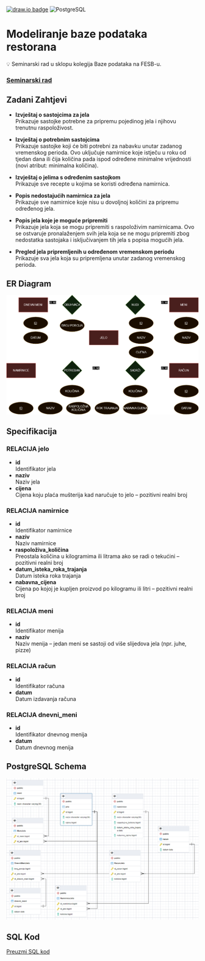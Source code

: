 [![draw.io badge](https://img.shields.io/badge/draw.io-Open%20Diagram-orange?style=for-the-badge)](https://app.diagrams.net/)
![PostgreSQL](https://img.shields.io/badge/postgres-%23316192.svg?style=for-the-badge&logo=postgresql&logoColor=white)

# Modeliranje baze podataka restorana

💡 Seminarski rad u sklopu kolegija Baze podataka na FESB-u.

### [Seminarski rad](https://fesb-my.sharepoint.com/:w:/g/personal/dceko00_fesb_hr/EUcniX-6FRBPtlwYweTi7MQBtMy_lDy69spQhsgD9Top9w?rtime=iLA7pKQm2Ug)

## Zadani Zahtjevi

- **Izvještaj o sastojcima za jela**  
  Prikazuje sastojke potrebne za pripremu pojedinog jela i njihovu trenutnu raspoloživost.

- **Izvještaj o potrebnim sastojcima**  
  Prikazuje sastojke koji će biti potrebni za nabavku unutar zadanog vremenskog perioda. Ovo uključuje namirnice koje istječu u roku od tjedan dana ili čija količina pada ispod određene minimalne vrijednosti (novi atribut: minimalna količina).

- **Izvještaj o jelima s određenim sastojkom**  
  Prikazuje sve recepte u kojima se koristi određena namirnica.

- **Popis nedostajućih namirnica za jela**  
  Prikazuje sve namirnice koje nisu u dovoljnoj količini za pripremu određenog jela.

- **Popis jela koje je moguće pripremiti**  
  Prikazuje jela koja se mogu pripremiti s raspoloživim namirnicama. Ovo se ostvaruje pronalaženjem svih jela koja se ne mogu pripremiti zbog nedostatka sastojaka i isključivanjem tih jela s popisa mogućih jela.

- **Pregled jela pripremljenih u određenom vremenskom periodu**  
  Prikazuje sva jela koja su pripremljena unutar zadanog vremenskog perioda.

## ER Diagram

<p align="center">
  <img src="static/ERD.png" alt="ER diagram" width="900"/>
</p>

## Specifikacija

### RELACIJA jelo
- **id**  
  Identifikator jela
- **naziv**  
  Naziv jela
- **cijena**  
  Cijena koju plaća mušterija kad naručuje to jelo – pozitivni realni broj

### RELACIJA namirnice
- **id**  
  Identifikator namirnice
- **naziv**  
  Naziv namirnice
- **raspoloživa_količina**  
  Preostala količina u kilogramima ili litrama ako se radi o tekućini – pozitivni realni broj
- **datum_isteka_roka_trajanja**  
  Datum isteka roka trajanja
- **nabavna_cijena**  
  Cijena po kojoj je kupljen proizvod po kilogramu ili litri – pozitivni realni broj

### RELACIJA meni
- **id**  
  Identifikator menija
- **naziv**  
  Naziv menija – jedan meni se sastoji od više slijedova jela (npr. juhe, pizze)

### RELACIJA račun
- **id**  
  Identifikator računa
- **datum**  
  Datum izdavanja računa

### RELACIJA dnevni_meni
- **id**  
  Identifikator dnevnog menija
- **datum**  
  Datum dnevnog menija

## PostgreSQL Schema

<p align="center">
  <img src="static/scheme_postgresql.png" alt="PostgreSQL scheme" width="900"/>
</p>

## SQL Kod

[Preuzmi SQL kod](schema.sql)